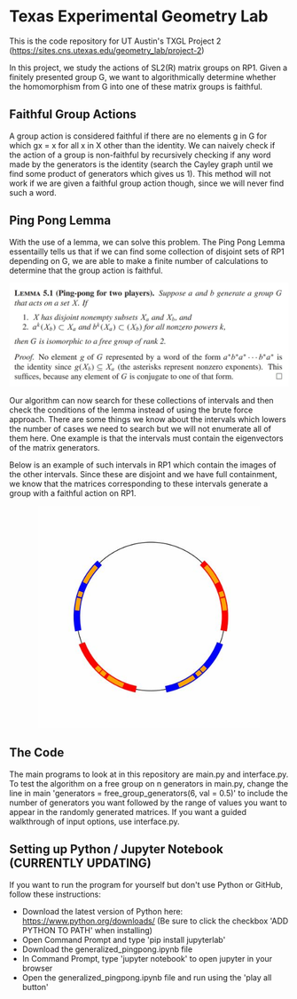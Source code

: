 # Texas Experimental Geometry Lab
This is the code repository for UT Austin's TXGL Project 2 (https://sites.cns.utexas.edu/geometry_lab/project-2)

In this project, we study the actions of SL2(R) matrix groups on RP1. Given a finitely presented group G, we want to algorithmically determine whether the homomorphism from G into one of these matrix groups is faithful.

## Faithful Group Actions
A group action is considered faithful if there are no elements g in G for which gx = x for all x in X other than the identity. We can naively check if the action of a group is non-faithful by recursively checking if any word made by the generators is the identity (search the Cayley graph until we find some product of generators which gives us 1). This method will not work if we are given a faithful group action though, since we will never find such a word.

## Ping Pong Lemma
With the use of a lemma, we can solve this problem. The Ping Pong Lemma essentailly tells us that if we can find some collection of disjoint sets of RP1 depending on G, we are able to make a finite number of calculations to determine that the group action is faithful.

<p align='center'>
  <img src='./images/pingpong.JPG' width='600'>
</p>

Our algorithm can now search for these collections of intervals and then check the conditions of the lemma instead of using the brute force approach. There are some things we know about the intervals which lowers the number of cases we need to search but we will not enumerate all of them here. One example is that the intervals must contain the eigenvectors of the matrix generators.

Below is an example of such intervals in RP1 which contain the images of the other intervals. Since these are disjoint and we have full containment, we know that the matrices corresponding to these intervals generate a group with a faithful action on RP1.

<p align='center'>
  <img src='./images/good_intervals.JPG' width='400'>
</p>

## The Code
The main programs to look at in this repository are main.py and interface.py. To test the algorithm on a free group on n generators in main.py, change the line in main 'generators = free_group_generators(6, val = 0.5)' to include the number of generators you want followed by the range of values you want to appear in the randomly generated matrices. If you want a guided walkthrough of input options, use interface.py.

## Setting up Python / Jupyter Notebook (CURRENTLY UPDATING)
If you want to run the program for yourself but don't use Python or GitHub, follow these instructions:
  - Download the latest version of Python here: https://www.python.org/downloads/ (Be sure to click the checkbox 'ADD PYTHON TO PATH' when installing)
  - Open Command Prompt and type 'pip install jupyterlab'
  - Download the generalized_pingpong.ipynb file
  - In Command Prompt, type 'jupyter notebook' to open jupyter in your browser
  - Open the generalized_pingpong.ipynb file and run using the 'play all button'
